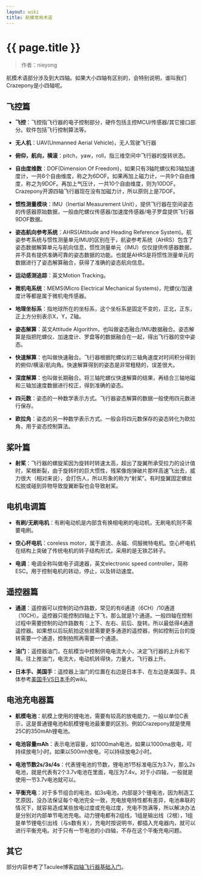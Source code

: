 ```yaml
---
layout: wiki
title: 航模常用术语
---
```


# {{ page.title }}

> 作者：nieyong

航模术语部分涉及到大四轴。如果大小四轴有区别的，会特别说明，谁叫我们Crazepony是小四轴呢。

## 飞控篇

* **飞控**：飞控指飞行器的电子控制部分，硬件包括主控MCU/传感器/其它接口部分。软件包括飞行控制算法等。

* **无人机**：UAV(Unmanned Aerial Vehicle)，无人驾驶飞行器

* **俯仰，航向，横滚**：pitch，yaw，roll，指三维空间中飞行器的旋转状态。

* **自由度维数**：DOF(Dimension Of Freedom)，如果只有3轴陀螺仪和3轴加速度计，一共6个自由维度，称之为6DOF。如果再加上磁力计，一共9个自由维度，称之为9DOF。再加上气压计，一共10个自由维度，则为10DOF。Crazepony开源四轴飞行器现在没有加磁力计，所以原则上是7DOF。

* **惯性测量模块**：IMU（Inertial Measurement Unit），提供飞行器在空间姿态的传感器原始数据，一般由陀螺仪传感器/加速度传感器/电子罗盘提供飞行器9DOF数据。

* **姿态航向参考系统**：AHRS(Attitude and Heading Reference System)。航姿参考系统与惯性测量单元IMU的区别在于，航姿参考系统（AHRS）包含了姿态数据解算单元与航向信息，惯性测量单元（IMU）仅仅提供传感器数据，并不具有提供准确可靠的姿态数据的功能。也就是AHRS是将惯性测量单元的数据进行了姿态解算融合，获得了准确的姿态航向信息。

* **运动感测追踪**：英文Motion Tracking。

* **微机电系统**：MEMS(Micro Electrical Mechanical Systems)，陀螺仪/加速度计等都是属于微机电传感器。

* **地理坐标系**：指地球所在的坐标系，这个坐标系是固定不变的，正北，正东，正上方分别表示X，Y，Z轴。

* **姿态解算**：英文Attitude Algorithm，也叫做姿态融合/IMU数据融合。姿态解算是指把陀螺仪、加速度计、罗盘等的数据融合在一起，得出飞行器的空中姿态。

* **快速解算**：也叫做快速融合。飞行器根据陀螺仪的三轴角速度对时间积分得到的俯仰/横滚/航向角。快速解算得到的姿态是非常粗糙的，误差很大。

* **深度解算**：也叫做长期融合。将三轴陀螺仪快速解算的结果，再结合三轴地磁和三轴加速度数据进行校正，得到准确的姿态。

* **四元数**：姿态的一种数学表示方式。飞行器姿态解算的数据一般使用四元数进行保存。

* **欧拉角**：姿态的另一种数学表示方式。一般会将四元数保存的姿态转化为欧拉角，用于姿态控制算法。

## 桨叶篇
* **射桨**：飞行器的螺旋桨因为旋转时转速太高，超出了旋翼所承受拉力的设计值时，桨根断裂，由于旋转时的巨大惯性，残桨像炮弹破片那样高速飞出去，威力很大（相对来说），会打伤人，所以形象的称为“射桨”。有时旋翼固定螺丝松脱或碰到异物导致旋翼断裂也会导致射桨。


## 电机电调篇
* **有刷/无刷电机**：有刷电动机是内部含有换相电刷的电动机，无刷电机则不需要电刷。

* **空心杯电机**：coreless motor，属于直流、永磁、伺服微特电机。空心杯电机在结构上突破了传统电机的转子结构形式，采用的是无铁芯转子。

* **电调**：电调全称叫做电子调速器，英文electronic speed controller，简称ESC。用于控制电机的转动，停止，以及转动速度。

## 遥控器篇
* **通道**：遥控器可以控制的动作路数，常见的有6通道（6CH）/10通道（10CH）。遥控器只能控制四轴上下飞，那么就是1个通道。一般四轴在控制过程中需要控制的动作路数有：上下、左右、前后、旋转。所以最低得4通道遥控器。如果想以后玩航拍这些就需要更多通道的遥控器，例如控制云台的旋转需要一个通道，控制拍照再需要一个通道。

* **油门**：遥控器油门，在航模当中控制供电电流大小，决定飞行器的上升和下降。往上推油门，电流大，电动机转得快，力量大，飞行器上升。

* **日本手、美国手**：遥控器上油门的位置在右边是日本手、在左边是美国手。具体参考[美国手VS日本手](japan-american-rc.html)的wiki。

## 电池充电器篇
* **航模电池**：航模上使用的锂电池，需要有较高的放电能力，一般以单位C表示，这是普通锂电池和航模锂电池最重要的区别。例如Crazepony就是使用25C的350mAh锂电池。

* **电池容量mAh**：表示电池容量，如1000mah电池，如果以1000ma放电，可持续放电1小时。如果以500mh放电，可以持续放电2小时。

* **电池节数2s/3s/4s**：代表锂电池的节数，锂电池1节标准电压为3.7v，那么2s电池，就是代表有2个3.7v电池在里面，电压为7.4v。对于小四轴，一般就是使用一节3.7v电池就可以。

* **平衡充电**：对于多节组合的电池，如3s电池，内部是3个锂电池，因为制造工艺原因，没办法保证每个电池完全一致，充电放电特性都有差异，电池串联的情况下，就容易造成某些放电过度或充电过度，充电不饱满等，所以解决办法是分别对内部单节电池充电。动力锂电都有2组线，1组是输出线（2根），1组是单节锂电引出线（与s数有关），充电时按说明书，都插入充电器内，就可以进行平衡充电。对于只有一节电池的小四轴，不存在这个平衡充电问题。

## 其它

部分内容参考了Taculee博客[四轴飞行器基础入门](http://www.taculee.com/archives/1006)。
